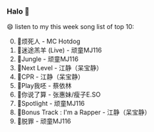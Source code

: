 

### Halo 👋

😄 listen to my this week song list of top 10:

0. 🌈烦死人 - MC Hotdog
1. 🌈迷途羔羊 (Live) - 顽童MJ116
2. 🌈Jungle - 顽童MJ116
3. 🌈Next Level - 江静（呆宝静）
4. 🌈CPR - 江静（呆宝静）
5. 🌈Play我呸 - 蔡依林
6. 🌈你说了算 - 张惠妹/瘦子E.SO
7. 🌈Spotlight - 顽童MJ116
8. 🌈Bonus Track : I'm a Rapper - 江静（呆宝静）
9. 🌈脱罪 - 顽童MJ116

